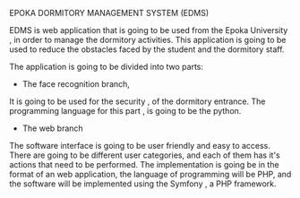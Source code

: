 

EPOKA DORMITORY MANAGEMENT SYSTEM (EDMS)

EDMS is web application that is going to be used from the Epoka University , in order to manage the dormitory activities. This application is going to be used to reduce the obstacles faced by the student and the dormitory staff.

The application is going to be divided into two parts:
 
* The face recognition branch, 

It is going to be used for the security , of the dormitory entrance.
The programming language for this part , is going to be the python.


* The web branch

The software interface is going to be user friendly and easy to access.  
There are going to be different user categories, and each of them has it's actions that need to be performed. The implementation is going be in the format of an web application, the language of programming will be PHP, and the software will be implemented using the Symfony , a PHP framework.



